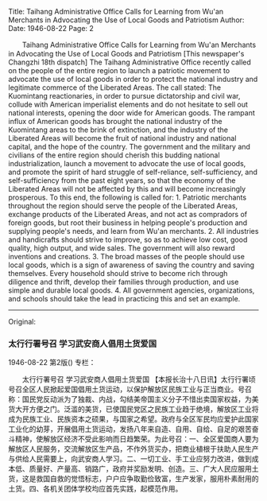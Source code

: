 Title: Taihang Administrative Office Calls for Learning from Wu'an Merchants in Advocating the Use of Local Goods and Patriotism
Author:
Date: 1946-08-22
Page: 2

　　Taihang Administrative Office Calls for
    Learning from Wu'an Merchants in Advocating the Use of Local Goods and Patriotism
    [This newspaper's Changzhi 18th dispatch] The Taihang Administrative Office recently called on the people of the entire region to launch a patriotic movement to advocate the use of local goods in order to protect the national industry and legitimate commerce of the Liberated Areas. The call stated: The Kuomintang reactionaries, in order to pursue dictatorship and civil war, collude with American imperialist elements and do not hesitate to sell out national interests, opening the door wide for American goods. The rampant influx of American goods has brought the national industry of the Kuomintang areas to the brink of extinction, and the industry of the Liberated Areas will become the fruit of national industry and national capital, and the hope of the country. The government and the military and civilians of the entire region should cherish this budding national industrialization, launch a movement to advocate the use of local goods, and promote the spirit of hard struggle of self-reliance, self-sufficiency, and self-sufficiency from the past eight years, so that the economy of the Liberated Areas will not be affected by this and will become increasingly prosperous. To this end, the following is called for: 1. Patriotic merchants throughout the region should serve the people of the Liberated Areas, exchange products of the Liberated Areas, and not act as compradors of foreign goods, but root their business in helping people's production and supplying people's needs, and learn from Wu'an merchants. 2. All industries and handicrafts should strive to improve, so as to achieve low cost, good quality, high output, and wide sales. The government will also reward inventions and creations. 3. The broad masses of the people should use local goods, which is a sign of awareness of saving the country and saving themselves. Every household should strive to become rich through diligence and thrift, develop their families through production, and use simple and durable local goods. 4. All government agencies, organizations, and schools should take the lead in practicing this and set an example.



<hr /> 

Original: 


### 太行行署号召  学习武安商人倡用土货爱国

1946-08-22
第2版()
专栏：

　　太行行署号召
    学习武安商人倡用土货爱国
    【本报长治十八日讯】太行行署顷号召全区人民掀起爱国倡用土货运动，以保护解放区民族工业与正当商业。号召称：国民党反动派为了独裁、内战，勾结美帝国主义分子不惜出卖国家权益，为美货大开方便之门。泛滥的美货，已使国民党区之民族工业趋于绝境，解放区工业将成为民族工业、民族资本之硕果，与国家之希望。政府与全区军民均应爱护此国家工业化的幼芽，开展倡用土货运动，发扬八年来自造、自用、自给、自足的艰苦奋斗精神，使解放区经济不受此影响而日趋繁荣。为此号召：一、全区爱国商人要为解放区人民服务，交流解放区生产品，不作外货买办，把商业植根于扶助人民生产与供给人民需要上，向武安商人学习。二、一切工业、手工业应努力改进，做到成本低、质量好、产量高、销路广，政府并奖励发明、创造。三、广大人民应服用土货，这是救国自救的觉悟标志，户户应争取勤俭致富，生产发家，服用朴素耐用的土货。四、各机关团体学校均应首先实践，起模范作用。
